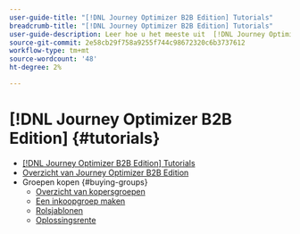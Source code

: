 ```yaml
---
user-guide-title: "[!DNL Journey Optimizer B2B Edition] Tutorials"
breadcrumb-title: "[!DNL Journey Optimizer B2B Edition] Tutorials"
user-guide-description: Leer hoe u het meeste uit  [!DNL Journey Optimizer B2B Edition] haalt. Orchestrate account and purchase group traps using built-in generative AI and industrial-leading automation to maximize demand for specific offerings.
source-git-commit: 2e58cb29f758a9255f744c98672320c6b3737612
workflow-type: tm+mt
source-wordcount: '48'
ht-degree: 2%

---
```



# [!DNL Journey Optimizer B2B Edition] {#tutorials}

+ [[!DNL Journey Optimizer B2B Edition] Tutorials](overview.md)
+ [Overzicht van Journey Optimizer B2B Edition](/help/overview-video.md)
+ Groepen kopen {#buying-groups}
   + [Overzicht van kopersgroepen](/help/buying-groups/buying-groups-overview.md)
   + [Een inkoopgroep maken](/help/buying-groups/create-a-buying-group.md)
   + [Rolsjablonen](/help/buying-groups/role-templates.md)
   + [Oplossingsrente](/help/buying-groups/solution-interest.md)
